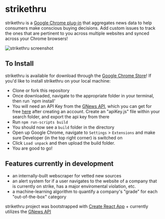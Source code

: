 # strikethru
strikethru is a [Google Chrome plug-in](https://chrome.google.com/webstore/detail/strikethru/iiddfdfnhogoilpammecdbbcnaambjid?hl=en&authuser=3) that aggregates news data to help consumers make conscious buying decisions. Add custom issues to track the ones that are pertinent to you across multiple websites and synced across your Chrome browsers!

![strikethru screenshot](https://i.imgur.com/pa7CpSX.png)


## To Install
strikethru is available for download through the [Google Chrome Store](https://chrome.google.com/webstore/detail/strikethru/iiddfdfnhogoilpammecdbbcnaambjid?hl=en&authuser=3)! If you'd like to install strikethru on your local machine:

 - Clone or fork this repository
 - Once downloaded, navigate to the appropriate folder in your terminal, then run `npm install'
 - You will need an API Key from the [GNews API](https://https://gnews.io/), which you can get for free [here](https://https://gnews.io/#pricing) after creating an account. Create an "apiKey.js" file within your search folder, and export the api key from there
 - Run `npm run-scripts build`
 - You should now see a `build` folder in the directory
 - Open up Google Chrome, navigate to `Settings` > `Extensions` and make sure Developer (in the top right corner) is switched on
 - Click `Load unpack` and then upload the build folder.
 - You are good to go!

## Features currently in development
- an internally-built webscraper for vetted new sources
- an alert system for if a user navigates to the website of a company that is currently on strike, has a major enviromental violation, etc.
- a machine-learning algorithm to quantify a company's "grade" for each "out-of-the-box" category

strikethru project was bootstrapped with [Create React App](https://github.com/facebook/create-react-app) + currently utilizes the [GNews API](https://https://gnews.io/)
